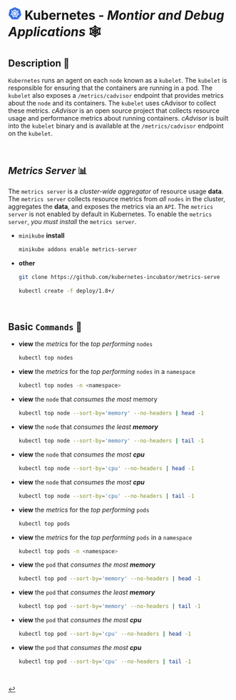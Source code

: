 # <img src="../../00-resources/img/k8s.png" width="30px"> **Kubernetes** - ***Montior*** *and* ***Debug Applications*** 🕸️

## **Description** 👀

`Kubernetes` runs an agent on each `node` known as a `kubelet`. The `kubelet` is responsible for ensuring that the containers are running in a pod. The `kubelet` also exposes a `/metrics/cadvisor` endpoint that provides metrics about the `node` and its containers. The `kubelet` uses cAdvisor to collect these metrics. *cAdvisor* is an open source project that collects resource usage and performance metrics about running containers. *cAdvisor* is built into the `kubelet` binary and is available at the `/metrics/cadvisor` endpoint on the `kubelet`.

<br />

## ***Metrics Server*** 📊

The `metrics server` is a *cluster-wide aggregator* of resource usage **data**. The `metrics server` collects resource metrics from *all* `nodes` in the cluster, aggregates the **data**, and exposes the metrics via an `API`. The `metrics server` is not enabled by default in Kubernetes. To enable the `metrics server`, *you must install* the `metrics server`.

* `minikube` **install**

    ```bash
    minikube addons enable metrics-server
    ```

* **other**

    ```bash
    git clone https://github.com/kubernetes-incubator/metrics-serve
    ```

    ```bash
    kubectl create -f deploy/1.8+/
    ```

<br />

## **Basic** `Commands` 📝


* **view** the *metrics* for the *top performing* `nodes`

    ```bash
    kubectl top nodes
    ```

* **view** the *metrics* for the *top performing* `nodes` in a `namespace`

    ```bash
    kubectl top nodes -n <namespace>
    ```

* **view** the `node` that *consumes the most* memory

    ```bash
    kubectl top node --sort-by='memory' --no-headers | head -1 
    ```

* **view** the `node` that *consumes the least* ***memory***

    ```bash
    kubectl top node --sort-by='memory' --no-headers | tail -1
    ```

* **view** the `node` that *consumes the most* ***cpu***

    ```bash
    kubectl top node --sort-by='cpu' --no-headers | head -1 
    ```

* **view** the `node` that *consumes the most* ***cpu***

    ```bash
    kubectl top node --sort-by='cpu' --no-headers | tail -1 
    ```


* **view** the *metrics* for the *top performing* `pods`

    ```bash
    kubectl top pods
    ```

* **view** the *metrics* for the *top performing* `pods` in a `namespace`

    ```bash
    kubectl top pods -n <namespace>
    ```

* **view** the `pod` that *consumes the most* ***memory***

    ```bash
    kubectl top pod --sort-by='memory' --no-headers | head -1 
    ```

* **view** the `pod` that *consumes the least* ***memory***

    ```bash
    kubectl top pod --sort-by='memory' --no-headers | tail -1
    ```

* **view** the `pod` that *consumes the most* ***cpu***

    ```bash
    kubectl top pod --sort-by='cpu' --no-headers | head -1 
    ```

* **view** the `pod` that *consumes the most* ***cpu***

    ```bash
    kubectl top pod --sort-by='cpu' --no-headers | tail -1 
    ```

<br>

[↩️](../README.md)
